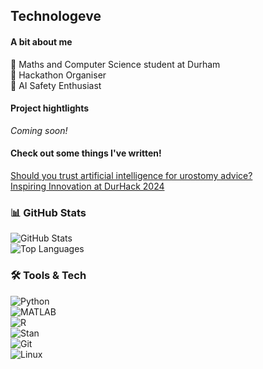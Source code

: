## Technologeve 

#### A bit about me
🔭 Maths and Computer Science student at Durham  
👾 Hackathon Organiser   
🤖 AI Safety Enthusiast  

#### Project hightlights
_Coming soon!_

#### Check out some things I've written!
[Should you trust artificial intelligence for urostomy advice?](https://urostomyassociation.org.uk/information-pages/should-you-trust-ai/)  
[Inspiring Innovation at DurHack 2024](https://www.rs-online.com/designspark/inspiring-innovation-at-durhack-2024)

### 📊 GitHub Stats  
![GitHub Stats](https://github-readme-stats.vercel.app/api?username=technologeve&show_icons=true&hide_border=true&theme=tokyonight&hide=stars,issues,contribs)  
![Top Languages](https://github-readme-stats.vercel.app/api/top-langs/?username=technologeve&layout=compact&hide_border=true&theme=tokyonight&hide=Jupyter%20Notebook)  

### 🛠️ Tools & Tech  
![Python](https://img.shields.io/badge/Python-3776AB?style=for-the-badge&logo=python&logoColor=white)   
![MATLAB](https://img.shields.io/badge/MATLAB-0076A8?style=for-the-badge&logo=matlab&logoColor=white)  
![R](https://img.shields.io/badge/R-276DC3?style=for-the-badge&logo=r&logoColor=white)  
![Stan](https://img.shields.io/badge/Stan-CC0000?style=for-the-badge&logoColor=white)  
![Git](https://img.shields.io/badge/Git-F05032?style=for-the-badge&logo=git&logoColor=white)  
![Linux](https://img.shields.io/badge/Linux-FCC624?style=for-the-badge&logo=linux&logoColor=black)  
